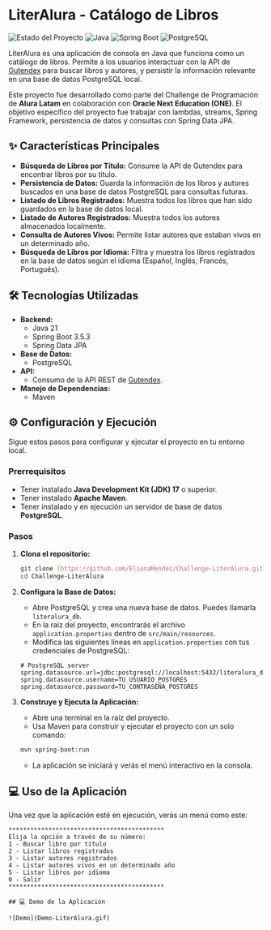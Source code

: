 # LiterAlura - Catálogo de Libros

![Estado del Proyecto](https://img.shields.io/badge/status-finished-green)
![Java](https://img.shields.io/badge/Java-21-blue?logo=java&logoColor=white)
![Spring Boot](https://img.shields.io/badge/Spring_Boot-3.5.3-green?logo=spring&logoColor=white)
![PostgreSQL](https://img.shields.io/badge/PostgreSQL-16-blue?logo=postgresql&logoColor=white)

LiterAlura es una aplicación de consola en Java que funciona como un catálogo de libros. Permite a los usuarios interactuar con la API de [Gutendex](https://gutendex.com/) para buscar libros y autores, y persistir la información relevante en una base de datos PostgreSQL local.

Este proyecto fue desarrollado como parte del Challenge de Programación de **Alura Latam** en colaboración con **Oracle Next Education (ONE)**. El objetivo específico del proyecto fue trabajar con lambdas, streams, Spring Framework, persistencia de datos y consultas con Spring Data JPA.

## ✨ Características Principales

* **Búsqueda de Libros por Título:** Consume la API de Gutendex para encontrar libros por su título.
* **Persistencia de Datos:** Guarda la información de los libros y autores buscados en una base de datos PostgreSQL para consultas futuras.
* **Listado de Libros Registrados:** Muestra todos los libros que han sido guardados en la base de datos local.
* **Listado de Autores Registrados:** Muestra todos los autores almacenados localmente.
* **Consulta de Autores Vivos:** Permite listar autores que estaban vivos en un determinado año.
* **Búsqueda de Libros por Idioma:** Filtra y muestra los libros registrados en la base de datos según el idioma (Español, Inglés, Francés, Portugués).

## 🛠️ Tecnologías Utilizadas

* **Backend:**
    * Java 21
    * Spring Boot 3.5.3
    * Spring Data JPA
* **Base de Datos:**
    * PostgreSQL
* **API:**
    * Consumo de la API REST de [Gutendex](https://gutendex.com/).
* **Manejo de Dependencias:**
    * Maven

## ⚙️ Configuración y Ejecución

Sigue estos pasos para configurar y ejecutar el proyecto en tu entorno local.

### **Prerrequisitos**

* Tener instalado **Java Development Kit (JDK) 17** o superior.
* Tener instalado **Apache Maven**.
* Tener instalado y en ejecución un servidor de base de datos **PostgreSQL**.

### **Pasos**

1.  **Clona el repositorio:**
    ```bash
    git clone [https://github.com/ElianaMendez/Challenge-LiterAlura.git](https://github.com/ElianaMendez/Challenge-LiterAlura.git)
    cd Challenge-LiterAlura
    ```

2.  **Configura la Base de Datos:**
    * Abre PostgreSQL y crea una nueva base de datos. Puedes llamarla `literalura_db`.
    * En la raíz del proyecto, encontrarás el archivo `application.properties` dentro de `src/main/resources`.
    * Modifica las siguientes líneas en `application.properties` con tus credenciales de PostgreSQL:

    ```properties
    # PostgreSQL server
    spring.datasource.url=jdbc:postgresql://localhost:5432/literalura_db
    spring.datasource.username=TU_USUARIO_POSTGRES
    spring.datasource.password=TU_CONTRASEÑA_POSTGRES
    ```

3.  **Construye y Ejecuta la Aplicación:**
    * Abre una terminal en la raíz del proyecto.
    * Usa Maven para construir y ejecutar el proyecto con un solo comando:
    ```bash
    mvn spring-boot:run
    ```
    * La aplicación se iniciará y verás el menú interactivo en la consola.

## 💻 Uso de la Aplicación

Una vez que la aplicación esté en ejecución, verás un menú como este:

```text
*******************************************
Elija la opción a través de su número:
1 - Buscar libro por título
2 - Listar libros registrados
3 - Listar autores registrados
4 - Listar autores vivos en un determinado año
5 - Listar libros por idioma
0 - Salir
*******************************************

## 💻 Demo de la Aplicación

![Demo](Demo-LiterAlura.gif)

